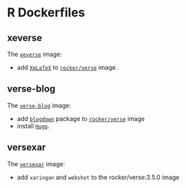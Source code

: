 # R Dockerfiles

## xeverse
The [`xeverse`](https://hub.docker.com/r/rlesur/xeverse/) image:
- add [`XeLaTeX`](http://scripts.sil.org/cms/scripts/page.php?site_id=nrsi&id=xetex) to [`rocker/verse`](https://hub.docker.com/r/rocker/verse/) image.

## verse-blog 
The [`verse-blog`](https://hub.docker.com/r/rlesur/verse-blog/) image:
- add [`blogdown`](https://cran.r-project.org/web/packages/blogdown/index.html) package to [`rocker/verse`](https://hub.docker.com/r/rocker/verse/) image 
- install [`Hugo`](https://gohugo.io/).

## versexar
The [`versexar`](https://hub.docker.com/r/rlesur/versexar/) image:
- add `xaringan` and `webshot` to the rocker/verse:3.5.0 image

